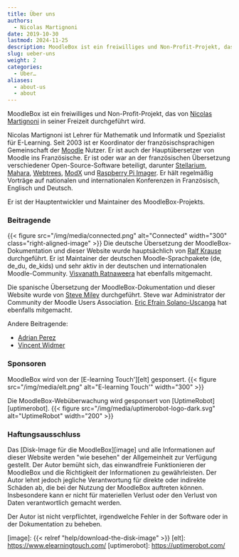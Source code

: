 ```yaml
---
title: Über uns
authors:
  - Nicolas Martignoni
date: 2019-10-30
lastmod: 2024-11-25
description: MoodleBox ist ein freiwilliges und Non-Profit-Projekt, das von Nicolas Martignoni in seiner Freizeit durchgeführt wird.
slug: ueber-uns
weight: 2
categories:
  - Über…
aliases:
  - about-us
  - about
---
```

MoodleBox ist ein freiwilliges und Non-Profit-Projekt, das von [Nicolas Martignoni][nicolas] in seiner Freizeit durchgeführt wird.

Nicolas Martignoni ist Lehrer für Mathematik und Informatik und Spezialist für E-Learning. Seit 2003 ist er Koordinator der französischsprachigen Gemeinschaft der [Moodle][1] Nutzer. Er ist auch der Hauptübersetzer von Moodle ins Französische. Er ist oder war an der französischen Übersetzung verschiedener Open-Source-Software beteiligt, darunter [Stellarium][2], [Mahara][3], [Webtrees][4], [ModX][5] und [Raspberry Pi Imager][6]. Er hält regelmäßig Vorträge auf nationalen und internationalen Konferenzen in Französisch, Englisch und Deutsch.

Er ist der Hauptentwickler und Maintainer des MoodleBox-Projekts.

### Beitragende

{{< figure src="/img/media/connected.png" alt="Connected" width="300" class="right-aligned-image" >}} Die deutsche Übersetzung der MoodleBox-Dokumentation und dieser Website wurde hauptsächlich von [Ralf Krause][krause] durchgeführt. Er ist Maintainer der deutschen Moodle-Sprachpakete (de, de_du, de_kids) und sehr aktiv in der deutschen und internationalen Moodle-Community. [Visvanath Ratnaweera][ratna] hat ebenfalls mitgemacht.

Die spanische Übersetzung der MoodleBox-Dokumentation und dieser Website wurde von [Steve Miley][steve] durchgeführt. Steve war Administrator der Community der Moodle Users Association. [Eric Efrain Solano-Uscanga][eric] hat ebenfalls mitgemacht.

Andere Beitragende:

- [Adrian Perez][adpe]
- [Vincent Widmer][smallhacks]

### Sponsoren

MoodleBox wird von der [E-learning Touch'][elt] gesponsert.
{{< figure src="/img/media/elt.png" alt="E-learning Touch'" width="300" >}}

Die MoodleBox-Webüberwachung wird gesponsert von [UptimeRobot][uptimerobot].
{{< figure src="/img/media/uptimerobot-logo-dark.svg" alt="UptimeRobot" width="200" >}}

### Haftungsausschluss

Das [Disk-Image für die MoodleBox][image] und alle Informationen auf dieser Website werden "wie besehen" der Allgemeinheit zur Verfügung gestellt. Der Autor bemüht sich, das einwandfreie Funktionieren der MoodleBox und die Richtigkeit der Informationen zu gewährleisten. Der Autor lehnt jedoch jegliche Verantwortung für direkte oder indirekte Schäden ab, die bei der Nutzung der MoodleBox auftreten können. Insbesondere kann er nicht für materiellen Verlust oder den Verlust von Daten verantwortlich gemacht werden.

Der Autor ist nicht verpflichtet, irgendwelche Fehler in der Software oder in der Dokumentation zu beheben.

 [1]: https://moodle.org
 [2]: https://stellarium.org/
 [3]: https://mahara.org/
 [4]: https://www.webtrees.net/
 [5]: https://modx.com/
 [6]: https://www.raspberrypi.com/software/
 [nicolas]: https://blog.martignoni.net/a-propos/
 [krause]: https://moodle.org/user/profile.php?id=70180
 [ratna]: https://moodle.org/user/profile.php?id=41095
 [adpe]: https://adrianperez.me/
 [smallhacks]: https://github.com/smallhacks
 [steve]: https://www.linkedin.com/in/steve-miley-9a271a4
 [eric]: https://www.uv.mx/personal/ericsolano/
 [image]: {{< relref "help/download-the-disk-image" >}}
 [elt]: https://www.elearningtouch.com/
 [uptimerobot]: https://uptimerobot.com/

